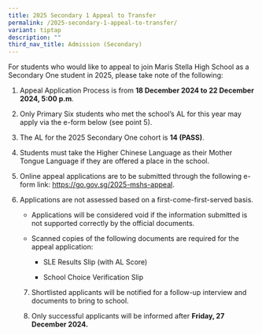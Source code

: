 ```yaml
---
title: 2025 Secondary 1 Appeal to Transfer
permalink: /2025-secondary-1-appeal-to-transfer/
variant: tiptap
description: ""
third_nav_title: Admission (Secondary)
---
```

<p>For students who would like to appeal to join Maris Stella High School
as a Secondary One student in 2025, please take note of the following:</p>
<ol data-tight="true" class="tight">
<li>
<p>Appeal Application Process is from <strong>18 December 2024 to 22 December 2024, 5:00 p.m</strong>.</p>
<p></p>
</li>
<li>
<p>Only Primary Six students who met the school’s AL for this year may apply
via the e-form below (see point 5).</p>
<p></p>
</li>
<li>
<p>The AL for the 2025 Secondary One cohort is <strong>14 (PASS)</strong>.</p>
<p></p>
</li>
<li>
<p>Students must take the Higher Chinese Language as their Mother Tongue
Language if they are offered a place in the school.</p>
<p></p>
</li>
<li>
<p>Online appeal applications are to be submitted through the following e-form
link: <a href="https://go.gov.sg/2025-mshs-appeal" rel="noopener noreferrer nofollow" target="_blank">https://go.gov.sg/2025-mshs-appeal</a>.</p>
<p></p>
</li>
<li>
<p>Applications are not assessed based on a first-come-first-served basis.</p>
<p></p>
<ul>
<li>
<p>Applications will be considered void if the information submitted is not
supported correctly by the official documents.</p>
</li>
<li>
<p>Scanned copies of the following documents are required for the appeal
application:</p>
<ul>
<li>
<p>SLE Results Slip (with AL Score)</p>
</li>
<li>
<p>School Choice Verification Slip</p>
<p></p>
</li>
</ul>
</li>
</ul>
<p></p>
<ol start="7" data-tight="true" class="tight">
<li>
<p>Shortlisted applicants will be notified for a follow-up interview and
documents to bring to school.</p>
<p></p>
</li>
<li>
<p>Only successful applicants will be informed after <strong>Friday, 27 December 2024.</strong>
</p>
</li>
</ol>
<p></p>
</li>
</ol>
<p></p>